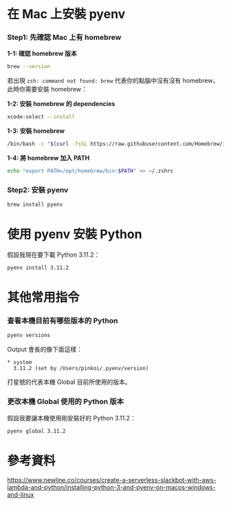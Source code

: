 # 在 Mac 上安裝 pyenv

### Step1: 先確認 Mac 上有 homebrew

**1-1: 確認 homebrew 版本**

```bash
brew --version
```

若出現 `zsh: command not found: brew` 代表你的點腦中沒有沒有 homebrew，此時你需要安裝 homebrew：

**1-2: 安裝 homebrew 的 dependencies**

```bash
xcode-select --install
```

**1-3: 安裝 homebrew**

```bash
/bin/bash -c "$(curl -fsSL https://raw.githubusercontent.com/Homebrew/install/HEAD/install.sh)"
```

**1-4: 將 homebrew 加入 PATH**

```bash
echo "export PATH=/opt/homebrew/bin:$PATH" >> ~/.zshrc
```

### Step2: 安裝 pyenv

```bash
brew install pyenv
```

# 使用 pyenv 安裝 Python

假設我現在要下載 Python 3.11.2：

```bash
pyenv install 3.11.2
```

# 其他常用指令

### 查看本機目前有哪些版本的 Python

```bash
pyenv versions
```

Output 會長的像下面這樣：

```plaintext
* system
  3.11.2 (set by /Users/pinkoi/.pyenv/version)
```

打星號的代表本機 Global 目前所使用的版本。

### 更改本機 Global 使用的 Python 版本

假設我要讓本機使用剛安裝好的 Python 3.11.2：

```bash
pyenv global 3.11.2
```

# 參考資料

<https://www.newline.co/courses/create-a-serverless-slackbot-with-aws-lambda-and-python/installing-python-3-and-pyenv-on-macos-windows-and-linux>
